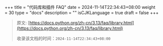 +++
title = "代码库和插件 FAQ"
date = 2024-11-14T22:34:43+08:00
weight = 30
type = "docs"
description = ""
isCJKLanguage = true
draft = false
+++

> 原文: [https://docs.python.org/zh-cn/3.13/faq/library.html](https://docs.python.org/zh-cn/3.13/faq/library.html)
>
> 收录该文档的时间：`2024-11-14T22:34:43+08:00`
